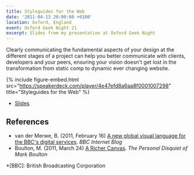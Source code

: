 ```yaml
---
title: Styleguides for the Web
date: '2011-04-13 20:00:00 +0100'
location: Oxford, England
event: Oxford Geek Night 21
excerpt: Slides from my presentation at Oxford Geek Night
---
```

Clearly communicating the fundamental aspects of your design at the different stages of a project can help you better communicate with clients, developers and your peers, ensuring your vision doesn't get lost in the transformation from static comp to dynamic ever changing website.

{% include figure-embed.html
  src="https://speakerdeck.com/player/4e47efd8a6aa8f0001007298"
  title="Styleguides for the Web"
%}

  * [Slides](http://speakerdeck.com/paulrobertlloyd/styleguides-for-the-web-2011)

## References

  * van der Merwe, B. (2011, February 16) [A new global visual language for the BBC's digital services](http://www.bbc.co.uk/blogs/bbcinternet/2010/02/a_new_global_visual_language_f.html). <cite>BBC Internet Blog</cite>
  * Boulton, M. (2011, March 24) [A Richer Canvas](http://www.markboulton.co.uk/journal/a-richer-canvas). <cite>The Personal Disquiet of Mark Boulton</cite>

*[BBC]: British Broadcasting Corporation
